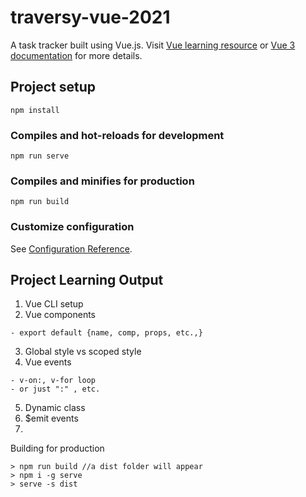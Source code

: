 # traversy-vue-2021
A task tracker built using Vue.js. Visit [Vue learning resource](https://www.youtube.com/watch?v=qZXt1Aom3Cs&list=RDCMUC29ju8bIPH5as8OGnQzwJyA&index=8) or [Vue 3 documentation](https://v3.vuejs.org/guide/introduction.html#what-is-vue-js) for more details.

## Project setup
```
npm install
```

### Compiles and hot-reloads for development
```
npm run serve
```

### Compiles and minifies for production
```
npm run build
```

### Customize configuration
See [Configuration Reference](https://cli.vuejs.org/config/).


## Project Learning Output

1. Vue CLI setup
2. Vue components
```
- export default {name, comp, props, etc.,}
```
3. Global style vs scoped style
4. Vue events
```
- v-on:, v-for loop
- or just ":" , etc.
```
5. Dynamic class
6. $emit events
7. 
Building for production
```
> npm run build //a dist folder will appear
> npm i -g serve
> serve -s dist
```

